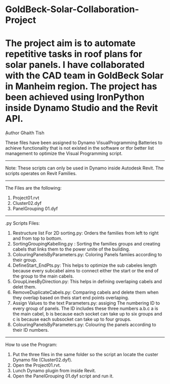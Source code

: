 # GoldBeck-Solar-Collaboration-Project
The project aim is to automate repetitive tasks in roof plans for solar panels. I have collaborated with the CAD team in GoldBeck Solar in Manheim region. The project has been achieved using IronPython inside Dynamo Studio and the Revit API.
===================================================================================
ِAuthor Ghaith Tish

These files have been assigned to Dynamo VisualProgramming Batteries to achieve functionality
that is not existed in the software or tfor better list management to optimize the Visual Programming script.

___________________________________________________________________________________
Note:
These scripts can only be used in Dynamo inside Autodesk Revit.
The scripts operates on Revit Families.
___________________________________________________________________________________

The Files are the following:
1. Project01.rvt
2. Cluster02.dyf
3. PanelGrouping 01.dyf

___________________________________________________________________________________

.py Scripts Files:
1. Restructure list For 2D sorting.py: Orders the families from left to right and from top to bottom.
2. SortingGroupingKabelling.py : Sorting the families groups and creating cabels that links them to the power unite of the building.
3. ColouringPanelsByParameters.py: Coloring Panels famiies according to their group.
4. DefineStart_EndPts.py: This helps to optimize the sub cabeles length because every subcabel aims to connect either the start or the end of the group to the main cabels.
5. GroupLinesByDirection.py: This helps in defining overlaping cabels and delet them.
6. RemoveDuplicateCabels.py: Comparing cabels and delete them when they overlap based on theis start end points overlaping.
7. Assign Values to the text Parameters.py: assiging The numbering ID to every group of panels. The ID includes these three numbers a.b.c a is the main cabel, b is because each socket can take up to six groups and c is because each subsocket can take up to four groups.
8. ColouringPanelsByParameters.py: Colouring the panels according to their ID numbers.

__________________________________________________________________________________

How to use the Program:
1. Put the three files in the same folder so the script an locate the custer Dynamo file (Cluster02.dyf).
2. Open the Project01.rvt.
3. Lunch Dynamo plugin from inside Revit.
4. Open the PanelGrouping 01.dyf script and run it.
